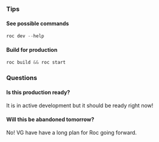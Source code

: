 ### Tips

#### See possible commands
```js
roc dev --help
```

#### Build for production
```js
roc build && roc start
```

### Questions

#### Is this production ready?

It is in active development but it should be ready right now!

#### Will this be abandoned tomorrow?

No! VG have have a long plan for Roc going forward.
